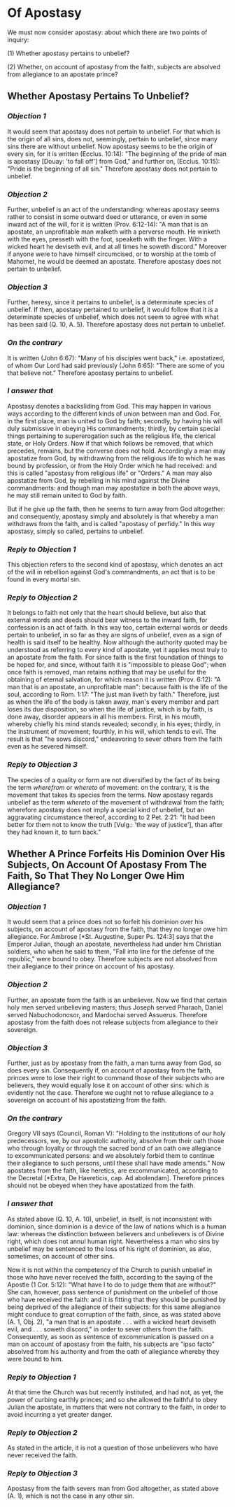# Of Apostasy

We must now consider apostasy: about which there are two points of
inquiry:

(1) Whether apostasy pertains to unbelief?

(2) Whether, on account of apostasy from the faith, subjects are
absolved from allegiance to an apostate prince?


## Whether Apostasy Pertains To Unbelief?

### *Objection 1*
It would seem that apostasy does not pertain to
unbelief. For that which is the origin of all sins, does not,
seemingly, pertain to unbelief, since many sins there are without
unbelief. Now apostasy seems to be the origin of every sin, for it
is written (Ecclus. 10:14): "The beginning of the pride of man is
apostasy [Douay: 'to fall off'] from God," and further on, (Ecclus.
10:15): "Pride is the beginning of all sin." Therefore apostasy
does not pertain to unbelief.

### *Objection 2*
Further, unbelief is an act of the understanding: whereas
apostasy seems rather to consist in some outward deed or utterance,
or even in some inward act of the will, for it is written (Prov.
6:12-14): "A man that is an apostate, an unprofitable man walketh
with a perverse mouth. He winketh with the eyes, presseth with the
foot, speaketh with the finger. With a wicked heart he deviseth evil,
and at all times he soweth discord." Moreover if anyone were to have
himself circumcised, or to worship at the tomb of Mahomet, he would
be deemed an apostate. Therefore apostasy does not pertain to
unbelief.

### *Objection 3*
Further, heresy, since it pertains to unbelief, is a
determinate species of unbelief. If then, apostasy pertained to
unbelief, it would follow that it is a determinate species of
unbelief, which does not seem to agree with what has been said
(Q. 10, A. 5). Therefore apostasy does not pertain to unbelief.

### *On the contrary*
It is written (John 6:67): "Many of his disciples
went back," i.e. apostatized, of whom Our Lord had said previously
(John 6:65): "There are some of you that believe not." Therefore
apostasy pertains to unbelief.

### *I answer that*
Apostasy denotes a backsliding from God. This may
happen in various ways according to the different kinds of union
between man and God. For, in the first place, man is united to God by
faith; secondly, by having his will duly submissive in obeying His
commandments; thirdly, by certain special things pertaining to
supererogation such as the religious life, the clerical state, or
Holy Orders. Now if that which follows be removed, that which
precedes, remains, but the converse does not hold. Accordingly a man
may apostatize from God, by withdrawing from the religious life to
which he was bound by profession, or from the Holy Order which he
had received: and this is called "apostasy from religious life" or
"Orders." A man may also apostatize from God, by rebelling in his
mind against the Divine commandments: and though man may apostatize
in both the above ways, he may still remain united to God by faith.

But if he give up the faith, then he seems to turn away from God
altogether: and consequently, apostasy simply and absolutely is that
whereby a man withdraws from the faith, and is called "apostasy of
perfidy." In this way apostasy, simply so called, pertains to
unbelief.

### *Reply to Objection 1*
This objection refers to the second kind of apostasy,
which denotes an act of the will in rebellion against God's
commandments, an act that is to be found in every mortal sin.

### *Reply to Objection 2*
It belongs to faith not only that the heart should
believe, but also that external words and deeds should bear witness
to the inward faith, for confession is an act of faith. In this way
too, certain external words or deeds pertain to unbelief, in so far
as they are signs of unbelief, even as a sign of health is said
itself to be healthy. Now although the authority quoted may be
understood as referring to every kind of apostate, yet it applies
most truly to an apostate from the faith. For since faith is the
first foundation of things to be hoped for, and since, without faith
it is "impossible to please God"; when once faith is removed, man
retains nothing that may be useful for the obtaining of eternal
salvation, for which reason it is written (Prov. 6:12): "A man that
is an apostate, an unprofitable man": because faith is the life of
the soul, according to Rom. 1:17: "The just man liveth by faith."
Therefore, just as when the life of the body is taken away, man's
every member and part loses its due disposition, so when the life of
justice, which is by faith, is done away, disorder appears in all
his members. First, in his mouth, whereby chiefly his mind stands
revealed; secondly, in his eyes; thirdly, in the instrument of
movement; fourthly, in his will, which tends to evil. The result is
that "he sows discord," endeavoring to sever others from the faith
even as he severed himself.

### *Reply to Objection 3*
The species of a quality or form are not diversified by
the fact of its being the term _wherefrom_ or _whereto_ of movement:
on the contrary, it is the movement that takes its species from the
terms. Now apostasy regards unbelief as the term _whereto_ of the
movement of withdrawal from the faith; wherefore apostasy does not
imply a special kind of unbelief, but an aggravating circumstance
thereof, according to 2 Pet. 2:21: "It had been better for them not
to know the truth [Vulg.: 'the way of justice'], than after they had
known it, to turn back."

## Whether A Prince Forfeits His Dominion Over His Subjects, On Account Of Apostasy From The Faith, So That They No Longer Owe Him Allegiance?

### *Objection 1*
It would seem that a prince does not so forfeit his
dominion over his subjects, on account of apostasy from the faith,
that they no longer owe him allegiance. For Ambrose [*St. Augustine,
Super Ps. 124:3] says that the Emperor Julian, though an apostate,
nevertheless had under him Christian soldiers, who when he said to
them, "Fall into line for the defense of the republic," were bound to
obey. Therefore subjects are not absolved from their allegiance to
their prince on account of his apostasy.

### *Objection 2*
Further, an apostate from the faith is an unbeliever. Now we
find that certain holy men served unbelieving masters; thus Joseph
served Pharaoh, Daniel served Nabuchodonosor, and Mardochai served
Assuerus. Therefore apostasy from the faith does not release subjects
from allegiance to their sovereign.

### *Objection 3*
Further, just as by apostasy from the faith, a man turns away
from God, so does every sin. Consequently if, on account of apostasy
from the faith, princes were to lose their right to command those of
their subjects who are believers, they would equally lose it on
account of other sins: which is evidently not the case. Therefore we
ought not to refuse allegiance to a sovereign on account of his
apostatizing from the faith.

### *On the contrary*
Gregory VII says (Council, Roman V): "Holding to
the institutions of our holy predecessors, we, by our apostolic
authority, absolve from their oath those who through loyalty or
through the sacred bond of an oath owe allegiance to excommunicated
persons: and we absolutely forbid them to continue their allegiance
to such persons, until these shall have made amends." Now apostates
from the faith, like heretics, are excommunicated, according to the
Decretal [*Extra, De Haereticis, cap. Ad abolendam]. Therefore
princes should not be obeyed when they have apostatized from the
faith.

### *I answer that*
As stated above (Q. 10, A. 10), unbelief, in itself,
is not inconsistent with dominion, since dominion is a device of the
law of nations which is a human law: whereas the distinction between
believers and unbelievers is of Divine right, which does not annul
human right. Nevertheless a man who sins by unbelief may be sentenced
to the loss of his right of dominion, as also, sometimes, on account
of other sins.

Now it is not within the competency of the Church to punish unbelief
in those who have never received the faith, according to the saying
of the Apostle (1 Cor. 5:12): "What have I to do to judge them that
are without?" She can, however, pass sentence of punishment on the
unbelief of those who have received the faith: and it is fitting that
they should be punished by being deprived of the allegiance of their
subjects: for this same allegiance might conduce to great corruption
of the faith, since, as was stated above (A. 1, Obj. 2), "a man that
is an apostate . . . with a wicked heart deviseth evil, and . . .
soweth discord," in order to sever others from the faith.
Consequently, as soon as sentence of excommunication is passed on a
man on account of apostasy from the faith, his subjects are "ipso
facto" absolved from his authority and from the oath of allegiance
whereby they were bound to him.

### *Reply to Objection 1*
At that time the Church was but recently instituted,
and had not, as yet, the power of curbing earthly princes; and so she
allowed the faithful to obey Julian the apostate, in matters that
were not contrary to the faith, in order to avoid incurring a yet
greater danger.

### *Reply to Objection 2*
As stated in the article, it is not a question of those
unbelievers who have never received the faith.

### *Reply to Objection 3*
Apostasy from the faith severs man from God altogether,
as stated above (A. 1), which is not the case in any other sin.

